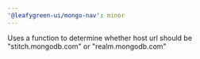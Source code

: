 ```yaml
---
'@leafygreen-ui/mongo-nav': minor
---
```


Uses a function to determine whether host url should be "stitch.mongodb.com" or "realm.mongodb.com"
